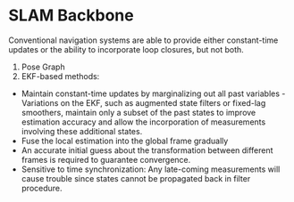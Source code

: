 
# SLAM Backbone

Conventional navigation systems are able to provide either constant-time updates or the ability to incorporate loop closures, but not both. 

1. Pose Graph
2.  EKF-based methods:
  *  Maintain constant-time updates by marginalizing out all past variables
    -  Variations on the EKF, such as augmented state filters or fixed-lag smoothers, maintain only a subset of the past states to improve estimation accuracy and allow the incorporation of measurements involving these additional states.
  *  Fuse the local estimation into the global frame gradually
  *  An accurate initial guess about the transformation between different frames is required to guarantee convergence.
  *  Sensitive to time synchronization: Any late-coming measurements will cause trouble since states cannot be propagated back in filter procedure.
